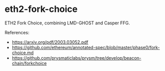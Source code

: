# eth2-fork-choice

ETH2 Fork Choice, combining LMD-GHOST and Casper FFG.

References:

* https://arxiv.org/pdf/2003.03052.pdf
* https://github.com/ethereum/annotated-spec/blob/master/phase0/fork-choice.md
* https://github.com/prysmaticlabs/prysm/tree/develop/beacon-chain/forkchoice
